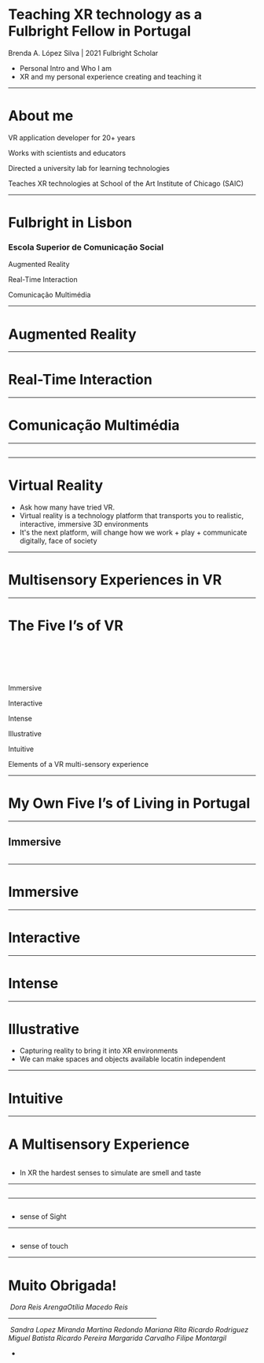 <!-- .slide: data-background="media/img/F-Lisbon.png" -->

<div class="talk-title">
  <h1>Teaching XR technology as a Fulbright Fellow in Portugal</h1>
  <p class="talk-info">
    Brenda A. López Silva | 2021 Fulbright Scholar 
  </p>
</div>
 
<!-- NOTES -->
- Personal Intro and Who I am
- XR and my personal experience creating and teaching it

------
<!-- .slide: data-background-video="media/video/CAVE2.mp4" data-background-video-loop="true" data-background-video-muted="true" data-state="state--bg-dark" -->
# About me
<div class="slide__boilerplate">

<p>VR application developer for 20+ years</p>
<p>Works with scientists and educators</p>
<p>Directed a university lab for learning technologies</p>
<p>Teaches XR technologies at School of the Art Institute of Chicago (SAIC)</p>
</div>

------
<!-- .slide: data-background="media/img/escs.jpg" -->
# Fulbright in Lisbon
### Escola Superior de Comunicação Social

<div class="slide__boilerplate">
  <p>Augmented Reality</p>
  <p>Real-Time Interaction</p>
  <p>Comunicação Multimédia</p>
</div>

---
# Augmented Reality 

<!-- .element: class="stretch" -->

<!-- .slide: data-background-video="media/video/escs-ar.mp4" data-background-video-loop="true" data-background-video-muted="true" data-state="state--bg-dark" -->

---
<!-- .slide: data-background-video="media/video/VR-ESCS-demo.mp4" data-background-video-loop="true" data-background-video-muted="true" data-state="state--bg-dark" -->
# Real-Time Interaction

<!-- .element: class="stretch" -->
---

<!-- .slide: data-background-video="media/video/ComunicacaoMultimedia.mp4" data-background-video-loop="true" data-background-video-muted="true" data-state="state--bg-dark" -->
# Comunicação Multimédia

<!-- .element: class="stretch" -->
---

<div class="image-row">
  <div><img data-src="media/img/google-cardboard.png"></div>
  <div><img data-src="media/img/oculusquest2.png"></div>
  <div><img data-src="media/img/htc-vive.png"></div>
</div>

<div class="image-row">
  <div><img data-src="media/img/aframe-logo-scene.png"></div>
  <div><img data-src="media/img/hubs-mozilla-logo.png"></div>
  <div><img data-src="media/img/unity3d-logo.png"></div>
</div>

------

# Virtual Reality

<!-- .element: class="stretch" -->

<!-- .slide: data-background-video="media/video/virtualreality.mp4" data-background-video-loop="true" data-background-video-muted="true" data-state="state--bg-dark" -->

<!-- NOTES -->
- Ask how many have tried VR.
- Virtual reality is a technology platform that transports you to realistic, interactive, immersive 3D environments
- It's the next platform, will change how we work + play + communicate digitally, face of society

---
<!-- .slide: data-background="media/img/brain.jpg" -->
# Multisensory Experiences in VR
<!-- .element: class="stretch" -->

---
<!-- .slide: data-background="media/img/CAVE2-Antarctica.jpg" -->
# The Five I’s of VR
<br><br><br><br>

<div class="slide__boilerplate">
  <p>Immersive</p>
  <p>Interactive</p>
  <p>Intense</p>
  <p>Illustrative</p>
  <p>Intuitive</p>
</div>




<!-- NOTES -->
Elements of a VR multi-sensory experience

------
<!-- .slide: data-background-color="#333" -->
# My Own Five I’s of Living in Portugal


---
<!-- .slide: data-background-color="#333" -->
## Immersive

<!-- .element: class="stretch" -->

<div class="image-row">
  <div>
    <img data-src="media/img/vespas.png">
  </div>
  <div>
    <img data-src="media/img/vespa-mirror.png">
  </div>
  <div>
    <img data-src="media/img/vespa-fix.jpg">
  </div>
</div>

---
<!-- .slide: data-background="media/img/vespa-tour.gif" -->
# Immersive 

<!-- .element: class="stretch" -->
---

<!-- .slide: data-background-video="media/video/Cabeca-Portugal.mp4" data-background-video-loop="true" data-background-video-muted="true" data-state="state--bg-dark" -->

# Interactive

<!-- .element: class="stretch" -->

---

<!-- .element: class="stretch" -->

# Intense

<!-- .slide: data-background-video="media/video/Azores-earth.mp4" data-background-video-loop="true" data-background-video-muted="true" data-state="state--bg-dark" -->

---
# Illustrative

<div class="stretch" data-aframe-scene="scenes/azores1.html"></div>

<!-- NOTES -->
- Capturing reality to bring it into XR environments
- We can make spaces and objects available locatin independent

---
<!-- .slide: data-background-color="#333" -->
<div class="stretch">

# Intuitive 
<!-- .slide: data-background-video="media/video/intuitive-azores.mp4" data-background-video-loop="true" data-background-video-muted="true" data-state="state--bg-dark" -->

------
# A Multisensory Experience

<div class="image-row">
  <div><img data-src="media/img/food-imprensa.jpg"></div>
  <div><img data-src="media/img/food-fish.jpg"></div>
  <div><img data-src="media/img/food-amago.jpg"></div>
</div>


<!-- NOTES -->
- In XR the hardest senses to simulate are smell and taste

---

<div class="image-row">
  <div><img data-src="media/img/Sound_comes_alive.jpg"></div>
  <div><img data-src="media/img/fado.png"></div>
</div>

---

<div class="image-row">
  <div><img data-src="media/img/vr-sound.jpg"></div>
  <div><img data-src="media/img/lagoa-do-fogo.jpg"></div>
</div>

<!-- NOTES -->
- sense of Sight

---


<div class="image-row">
  <div><img data-src="media/img/sense-experience.jpg"></div>
  <div><img data-src="media/img/sense-touch-design-compressor.jpg"></div>
</div>


<!-- NOTES -->
- sense of touch

------
# Muito Obrigada!

<div class="captioned-image-row">
  <div>
    <img data-src="media/img/logo-Fulbright.png">
    <i>Dora Reis Arenga</i><i>Otília Macedo Reis</i>
    <hr style="width:60%">
    <i></i><i></i><i></i><i></i><i></i><i></i>
    

  </div>
  <div>
    <img data-src="media/img/logo-escs.png">
    <i>Sandra Lopez Miranda</i>
    <i>Martina Redondo</i>
    <i>Mariana Rita</i>
    <i>Ricardo Rodriguez</i>
    <i>Miguel Batista</i>
    <i>Ricardo Pereira</i>
    <i>Margarida Carvalho</i>
    <i>Filipe Montargil</i>
  </div>
  <div>
    <img data-src="media/img/logo-escs.png">
    
  </div>
</div>

<!-- NOTES -->
- 